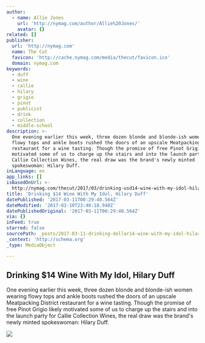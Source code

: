 ```yaml
---
author:
  - name: Allie Jones
    url: 'http://nymag.com/author/Allie%20Jones/'
    avatar: {}
related: []
publisher:
  url: 'http://nymag.com'
  name: The Cut
  favicon: 'http://cache.nymag.com/media/thecut/favicon.ico'
  domain: nymag.com
keywords:
  - duff
  - wine
  - callie
  - hilary
  - grigio
  - pinot
  - publicist
  - drink
  - collection
  - middle-school
description: >-
  One evening earlier this week, three dozen blonde and blonde-ish women wearing
  flowy tops and ankle boots rushed the doors of an upscale Meatpacking District
  restaurant for a wine tasting. Though the promise of free Pinot Grigio likely
  motivated some of us to charge up the stairs and into the launch party for
  Callie Collection Wines, the real draw was the brand's newly minted
  spokeswoman: Hilary Duff.
inLanguage: en
app_links: []
isBasedOnUrl: >-
  http://nymag.com/thecut/2017/03/drinking-usd14-wine-with-my-idol-hilary-duff.html
title: 'Drinking $14 Wine With My Idol, Hilary Duff'
datePublished: '2017-03-11T00:29:40.564Z'
dateModified: '2017-03-10T23:48:18.940Z'
datePublishedOriginal: '2017-03-11T00:29:40.564Z'
via: {}
inFeed: true
starred: false
sourcePath: _posts/2017-03-11-drinking-dollar14-wine-with-my-idol-hilary-duff.md
_context: 'http://schema.org'
_type: MediaObject

---
```

<article style=""><h1>Drinking $14 Wine With My Idol, Hilary Duff</h1><p>One evening earlier this week, three dozen blonde and blonde-ish women wearing flowy tops and ankle boots rushed the doors of an upscale Meatpacking District restaurant for a wine tasting. Though the promise of free Pinot Grigio likely motivated some of us to charge up the stairs and into the launch party for Callie Collection Wines, the real draw was the brand's newly minted spokeswoman: Hilary Duff.</p><img src="http://pixel.nymag.com/imgs/fashion/daily/2017/03/10/09-hillary-duff-wine-2.w1200.h630.jpg" /></article>